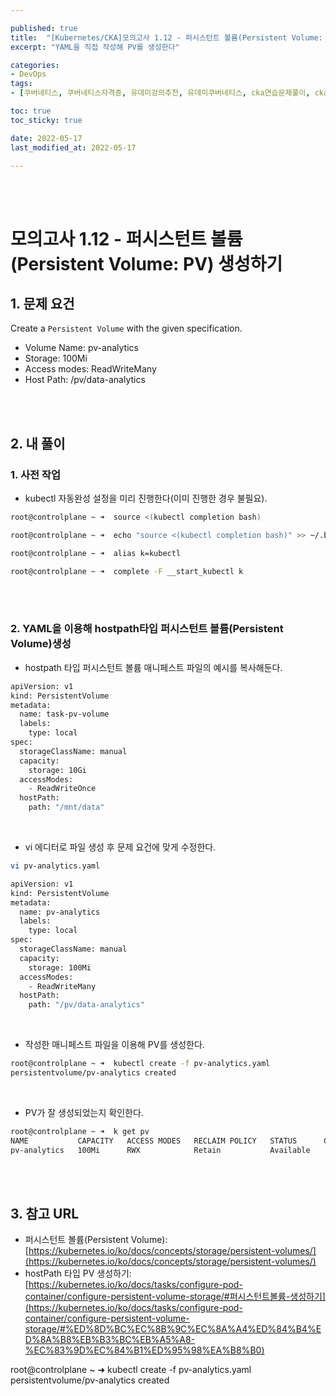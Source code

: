 ```yaml
---

published: true
title:  "[Kubernetes/CKA]모의고사 1.12 - 퍼시스턴트 볼륨(Persistent Volume: PV) 생성하기"
excerpt: "YAML을 직접 작성해 PV를 생성한다"

categories:
- DevOps
tags:
- [쿠버네티스, 쿠버네티스자격증, 유데미강의추천, 유데미쿠버네티스, cka연습문제풀이, cka덤프, cka기출문제, cka, kubernetes, kubernetesnetworking, k8s, DevOpsengineer, 데브옵스, 데브옵스엔지니어]

toc: true
toc_sticky: true

date: 2022-05-17
last_modified_at: 2022-05-17

---
```


<br/><br/>

# 모의고사 1.12 - 퍼시스턴트 볼륨(Persistent Volume: PV) 생성하기

## 1. 문제 요건

Create a `Persistent Volume` with the given specification.

- Volume Name: pv-analytics
- Storage: 100Mi
- Access modes: ReadWriteMany
- Host Path: /pv/data-analytics

<br/><br/>

## 2. 내 풀이

### 1. 사전 작업

- kubectl 자동완성 설정을 미리 진행한다(이미 진행한 경우 불필요).

```bash
root@controlplane ~ ➜  source <(kubectl completion bash)

root@controlplane ~ ➜  echo "source <(kubectl completion bash)" >> ~/.bashrc 

root@controlplane ~ ➜  alias k=kubectl

root@controlplane ~ ➜  complete -F __start_kubectl k
```

<br/><br/>

### 2. YAML을 이용해 hostpath타입 퍼시스턴트 볼륨(Persistent Volume)생성

- hostpath 타입 퍼시스턴트 볼륨 매니페스트 파일의 예시를 복사해둔다.

```bash
apiVersion: v1
kind: PersistentVolume
metadata:
  name: task-pv-volume
  labels:
    type: local
spec:
  storageClassName: manual
  capacity:
    storage: 10Gi
  accessModes:
    - ReadWriteOnce
  hostPath:
    path: "/mnt/data"
```

<br/>

- vi 에디터로 파일 생성 후 문제 요건에 맞게 수정한다.

```bash
vi pv-analytics.yaml

apiVersion: v1
kind: PersistentVolume
metadata:
  name: pv-analytics
  labels:
    type: local
spec:
  storageClassName: manual
  capacity:
    storage: 100Mi
  accessModes:
    - ReadWriteMany
  hostPath:
    path: "/pv/data-analytics"
```

<br/>

- 작성한 매니페스트 파일을 이용해 PV를  생성한다.

```bash
root@controlplane ~ ➜  kubectl create -f pv-analytics.yaml 
persistentvolume/pv-analytics created
```

<br/>

- PV가 잘 생성되었는지 확인한다.

```bash
root@controlplane ~ ➜  k get pv
NAME           CAPACITY   ACCESS MODES   RECLAIM POLICY   STATUS      CLAIM   STORAGECLASS   REASON   AGE
pv-analytics   100Mi      RWX            Retain           Available           manual                  58s
```

<br/><br/>

## 3. 참고 URL

- 퍼시스턴트 볼륨(Persistent Volume): [https://kubernetes.io/ko/docs/concepts/storage/persistent-volumes/](https://kubernetes.io/ko/docs/concepts/storage/persistent-volumes/)
- hostPath 타입 PV 생성하기: [https://kubernetes.io/ko/docs/tasks/configure-pod-container/configure-persistent-volume-storage/#퍼시스턴트볼륨-생성하기](https://kubernetes.io/ko/docs/tasks/configure-pod-container/configure-persistent-volume-storage/#%ED%8D%BC%EC%8B%9C%EC%8A%A4%ED%84%B4%ED%8A%B8%EB%B3%BC%EB%A5%A8-%EC%83%9D%EC%84%B1%ED%95%98%EA%B8%B0)

root@controlplane ~ ➜  kubectl create -f pv-analytics.yaml
persistentvolume/pv-analytics created